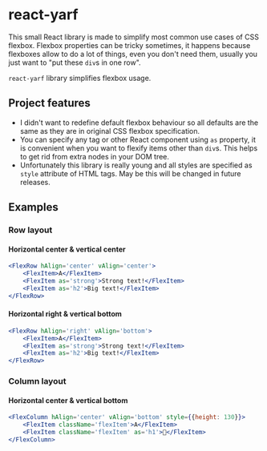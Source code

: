 # react-yarf

This small React library is made to simplify most common use cases of CSS flexbox. Flexbox properties can be tricky sometimes, it happens because flexboxes allow to do a lot of things,
even you don't need them, usually you just want to "put these `div`s in one row".

`react-yarf` library simplifies flexbox usage.

## Project features

- I didn't want to redefine default flexbox behaviour so all defaults are the same as they are in original CSS flexbox specification.
- You can specify any tag or other React component using `as` property, it is convenient when you want to flexify items other than `div`s. This helps to get rid from extra nodes in your DOM tree.
- Unfortunately this library is really young and all styles are specified as `style` attribute of HTML tags. May be this will be changed in future releases.

## Examples

### Row layout

#### Horizontal center & vertical center

```jsx
<FlexRow hAlign='center' vAlign='center'>
    <FlexItem>A</FlexItem>
    <FlexItem as='strong'>Strong text!</FlexItem>
    <FlexItem as='h2'>Big text!</FlexItem>
</FlexRow>
```

#### Horizontal right & vertical bottom

```jsx
<FlexRow hAlign='right' vAlign='bottom'>
    <FlexItem>A</FlexItem>
    <FlexItem as='strong'>Strong text!</FlexItem>
    <FlexItem as='h2'>Big text!</FlexItem>
</FlexRow>
```

### Column layout

#### Horizontal center & vertical bottom

```jsx
<FlexColumn hAlign='center' vAlign='bottom' style={{height: 130}}>
    <FlexItem className='flexItem'>A</FlexItem>
    <FlexItem className='flexItem' as='h1'>🐷</FlexItem>
</FlexColumn>
```
